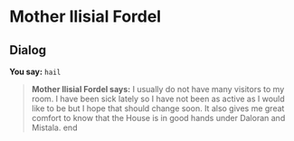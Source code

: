 # Mother Ilisial Fordel


## Dialog

**You say:** `hail`



>**Mother Ilisial Fordel says:** I usually do not have many visitors to my room. I have been sick lately so I have not been as active as I would like to be but I hope that should change soon. It also gives me great comfort to know that the House is in good hands under Daloran and Mistala.
end
